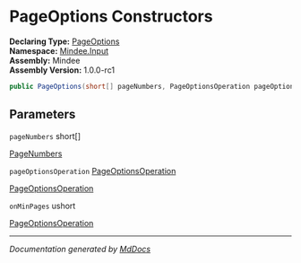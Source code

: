 ﻿<!--  
  <auto-generated>   
    The contents of this file were generated by a tool.  
    Changes to this file may be list if the file is regenerated  
  </auto-generated>   
-->

# PageOptions Constructors

**Declaring Type:** [PageOptions](../index.md)  
**Namespace:** [Mindee.Input](../../index.md)  
**Assembly:** Mindee  
**Assembly Version:** 1.0.0\-rc1

```csharp
public PageOptions(short[] pageNumbers, PageOptionsOperation pageOptionsOperation = PageOptionsOperation.KeepOnly, ushort onMinPages = 0);
```

## Parameters

`pageNumbers`  short\[\]

[PageNumbers](../properties/PageNumbers.md)

`pageOptionsOperation`  [PageOptionsOperation](../../PageOptionsOperation/index.md)

[PageOptionsOperation](../properties/PageOptionsOperation.md)

`onMinPages`  ushort

[PageOptionsOperation](../properties/PageOptionsOperation.md)

___

*Documentation generated by [MdDocs](https://github.com/ap0llo/mddocs)*
